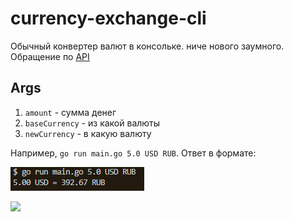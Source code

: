 # currency-exchange-cli
Обычный конвертер валют в консольке. ниче нового заумного.
Обращение по [API](https://www.exchangerate-api.com/)
## Args
1. ```amount``` - сумма денег
2. ```baseCurrency``` - из какой валюты
3. ```newCurrency``` - в какую валюту

Например, ```go run main.go 5.0 USD RUB```. Ответ в формате:

![картинка](image.png)

<img src="https://i.pinimg.com/originals/e2/a0/27/e2a027e363273f0543fdf03dc0d68904.gif">